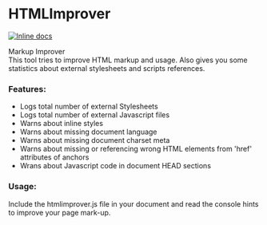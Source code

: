 # HTMLImprover  
  
[![Inline docs](http://inch-ci.org/github/n1kkou/HTMLImpover.svg?branch=master&style=flat-square)](http://inch-ci.org/github/n1kkou/HTMLImpover)

Markup Improver<br>
This tool tries to improve HTML markup and usage. Also gives you some statistics about external stylesheets and scripts references.


### Features:  

- Logs total number of external Stylesheets
- Logs total number of external Javascript files
- Warns about inline styles
- Warns about missing document language
- Warns about missing document charset meta
- Warns about missing or referencing wrong HTML elements from 'href' attributes of anchors
- Wrans about Javascript code in document HEAD sections


### Usage:  
Include the htmlimprover.js file in your document and read the console hints to improve your page mark-up.
